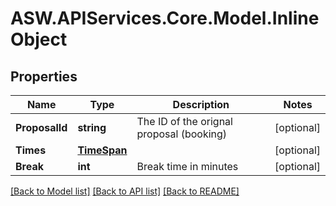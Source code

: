 
# ASW.APIServices.Core.Model.InlineObject

## Properties

Name | Type | Description | Notes
------------ | ------------- | ------------- | -------------
**ProposalId** | **string** | The ID of the orignal proposal (booking) | [optional] 
**Times** | [**TimeSpan**](TimeSpan.md) |  | [optional] 
**Break** | **int** | Break time in minutes | [optional] 

[[Back to Model list]](../README.md#documentation-for-models)
[[Back to API list]](../README.md#documentation-for-api-endpoints)
[[Back to README]](../README.md)

